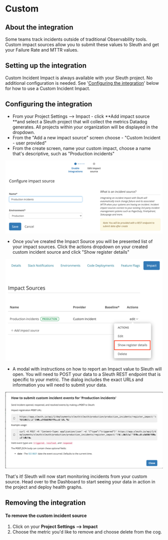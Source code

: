 # Custom

## About the integration

Some teams track incidents outside of traditional Observability tools. Custom impact sources allow you to submit these values to Sleuth and get your Failure Rate and MTTR values.

## Setting up the integration

Custom Incident Impact is always available with your Sleuth project. No additional configuration is needed. See '[Configuring the integration](../impact-sources/metrics/custom.md)' below for how to use a Custom Incident Impact.

## Configuring the integration

* From your Project Settings --> Impact - click \*\*Add impact source \*\*and select a Sleuth project that will collect the metrics Datadog generates. All projects within your organization will be displayed in the dropdown.
* From the "Add a new impact source" screen choose - "Custom Incident - user provided"
* From the create screen, name your custom impact, choose a name that's descriptive, such as "Production incidents"

![](<../../.gitbook/assets/Screenshot 2021-10-29 at 13.43.22.png>)

* Once you've created the Impact Source you will be presented list of your impact sources. Click the actions dropdown on your created custom incident source and click "Show register details"

![](<../../.gitbook/assets/Screenshot 2021-10-29 at 13.43.50 (1) (1).png>)

* A modal with instructions on how to report an Impact value to Sleuth will open. You will need to POST your data to a Sleuth REST endpoint that is specific to your metric. The dialog includes the exact URLs and information you will need to submit your data.

![](<../../.gitbook/assets/incident instructions.png>)

That's it! Sleuth will now start monitoring incidents from your custom source. Head over to the Dashboard to start seeing your data in action in the project and deploy health graphs.

## Removing the integration

#### To remove the custom incident source

1. Click on your **Project Settings --> Impact**
2. Choose the metric you'd like to remove and choose delete from the cog.
